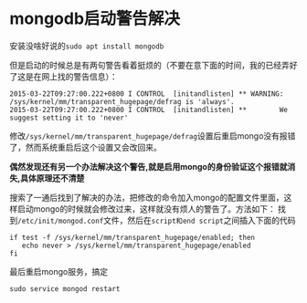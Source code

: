 # mongodb启动警告解决

安装没啥好说的`sudo apt install mongodb`

但是启动的时候总是有两句警告看着挺烦的（不要在意下面的时间，我的已经弄好了这是在网上找的警告信息）：
```
2015-03-22T09:27:00.222+0800 I CONTROL  [initandlisten] ** WARNING: /sys/kernel/mm/transparent_hugepage/defrag is 'always'.
2015-03-22T09:27:00.222+0800 I CONTROL  [initandlisten] **        We suggest setting it to 'never'
```
修改`/sys/kernel/mm/transparent_hugepage/defrag`设置后重启mongo没有报错了，然而系统重启后这个设置又会改回来。

**偶然发现还有另一个办法解决这个警告,就是启用mongo的身份验证这个报错就消失,具体原理还不清楚**

搜索了一通后找到了解决的办法，把修改的命令加入mongo的配置文件里面，这样启动mongo的时候就会修改过来，这样就没有烦人的警告了。方法如下：
找到`/etc/init/mongod.conf`文件，然后在`script和end script`之间插入下面的代码
```
if test -f /sys/kernel/mm/transparent_hugepage/enabled; then  
   echo never > /sys/kernel/mm/transparent_hugepage/enabled  
fi  
```

最后重启mongo服务，搞定
```
sudo service mongod restart
```